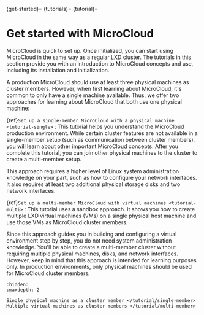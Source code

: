 (get-started)=
(tutorials)=
(tutorial)=
# Get started with MicroCloud

MicroCloud is quick to set up. Once initialized, you can start using MicroCloud in the same way as a regular LXD cluster. The tutorials in this section provide you with an introduction to MicroCloud concepts and use, including its installation and initialization.

A production MicroCloud should use at least three physical machines as cluster members. However, when first learning about MicroCloud, it's common to only have a single machine available. Thus, we offer two approaches for learning about MicroCloud that both use one physical machine:

{ref}`Set up a single-member MicroCloud with a physical machine <tutorial-single>`
: This tutorial helps you understand the MicroCloud production environment. While certain cluster features are not available in a single-member setup (such as communication between cluster members), you will learn about other important MicroCloud concepts. After you complete this tutorial, you can join other physical machines to the cluster to create a multi-member setup.

  This approach requires a higher level of Linux system administration knowledge on your part, such as how to configure your network interfaces. It also requires at least two additional physical storage disks and two network interfaces.

{ref}`Set up a multi-member MicroCloud with virtual machines <tutorial-multi>`
: This tutorial uses a sandbox approach. It shows you how to create multiple LXD virtual machines (VMs) on a single physical host machine and use those VMs as MicroCloud cluster members. 

  Since this approach guides you in building and configuring a virtual environment step by step, you do not need system administration knowledge. You'll be able to create a multi-member cluster without requiring multiple physical machines, disks, and network interfaces. However, keep in mind that this approach is intended for learning purposes only. In production environments, only physical machines should be used for MicroCloud cluster members.

```{toctree}
:hidden:
:maxdepth: 2

Single physical machine as a cluster member </tutorial/single-member>
Multiple virtual machines as cluster members </tutorial/multi-member>
